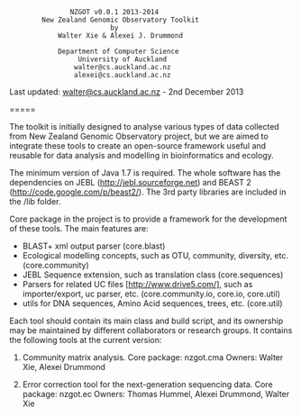                    NZGOT v0.0.1 2013-2014
            New Zealand Genomic Observatory Toolkit
                             by
                Walter Xie & Alexei J. Drummond

                Department of Computer Science
                     University of Auckland
                    walter@cs.auckland.ac.nz
                    alexei@cs.auckland.ac.nz

Last updated: walter@cs.auckland.ac.nz - 2nd December 2013


=====

The toolkit is initially designed to analyse various types of data collected from
New Zealand Genomic Observatory project, but we are aimed to integrate these tools
to create an open-source framework useful and reusable for data analysis and modelling
in bioinformatics and ecology.

The minimum version of Java 1.7 is required. The whole software has the dependencies
on JEBL (http://jebl.sourceforge.net) and BEAST 2 (http://code.google.com/p/beast2/).
The 3rd party libraries are included in the /lib folder.

Core package in the project is to provide a framework for the development of these
tools. The main features are:
* BLAST+ xml output parser (core.blast)
* Ecological modelling concepts, such as OTU, community, diversity, etc. (core.community)
* JEBL Sequence extension, such as translation class (core.sequences)
* Parsers for related UC files [http://www.drive5.com/], such as importer/export,
uc parser, etc. (core.community.io, core.io, core.util)
* utils for DNA sequences, Amino Acid sequences, trees, etc. (core.util)

Each tool should contain its main class and build script, and its ownership may be
maintained by different collaborators or research groups.
It contains the following tools at the current version:

1) Community matrix analysis.
Core package: nzgot.cma
Owners: Walter Xie, Alexei Drummond

2) Error correction tool for the next-generation sequencing data.
Core package: nzgot.ec
Owners: Thomas Hummel, Alexei Drummond, Walter Xie







